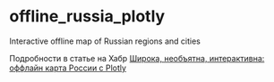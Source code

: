 # offline_russia_plotly
Interactive offline map of Russian regions and cities

Подробности в статье на Хабр [Широка, необъятна, интерактивна: оффлайн карта России с Plotly](https://habr.com/ru/articles/752406/)
